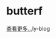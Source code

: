 # butterf
<a class="magnet_link_more" href="http://example.com/categories" style="flex:1;text-align: center;margin-bottom: 10px;">查看更多...</a>ly-blog
